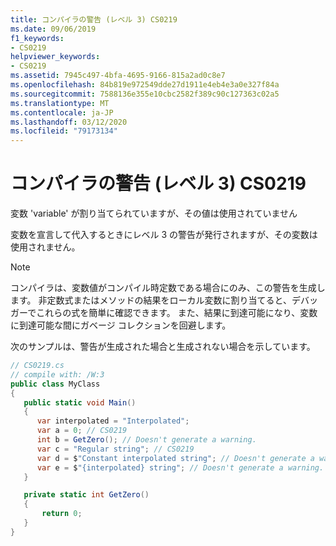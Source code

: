 ```yaml
---
title: コンパイラの警告 (レベル 3) CS0219
ms.date: 09/06/2019
f1_keywords:
- CS0219
helpviewer_keywords:
- CS0219
ms.assetid: 7945c497-4bfa-4695-9166-815a2ad0c8e7
ms.openlocfilehash: 84b819e972549dde27d1911e4eb4e3a0e327f84a
ms.sourcegitcommit: 7588136e355e10cbc2582f389c90c127363c02a5
ms.translationtype: MT
ms.contentlocale: ja-JP
ms.lasthandoff: 03/12/2020
ms.locfileid: "79173134"
---
```

# <a name="compiler-warning-level-3-cs0219"></a>コンパイラの警告 (レベル 3) CS0219
変数 'variable' が割り当てられていますが、その値は使用されていません

 変数を宣言して代入するときにレベル 3 の警告が発行されますが、その変数は使用されません。

 > [!NOTE]
 > コンパイラは、変数値がコンパイル時定数である場合にのみ、この警告を生成します。 非定数式またはメソッドの結果をローカル変数に割り当てると、デバッガーでこれらの式を簡単に確認できます。 また、結果に到達可能になり、変数に到達可能な間にガベージ コレクションを回避します。

 次のサンプルは、警告が生成された場合と生成されない場合を示しています。

```csharp
// CS0219.cs
// compile with: /W:3
public class MyClass
{
   public static void Main()
   {
      var interpolated = "Interpolated";
      var a = 0; // CS0219
      int b = GetZero(); // Doesn't generate a warning.
      var c = "Regular string"; // CS0219
      var d = $"Constant interpolated string"; // Doesn't generate a warning.
      var e = $"{interpolated} string"; // Doesn't generate a warning.
   }

   private static int GetZero()
   {
       return 0;
   }
}  
```

